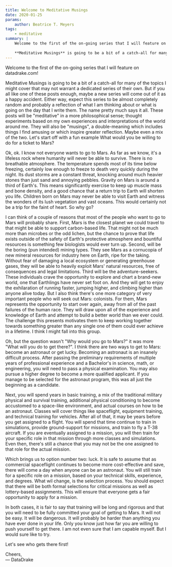 ```yaml
---
title: Welcome to Meditative Musings
date: 2020-01-25
params:
    author: Beatrice T. Meyers
tags:
    - meditative
summary: |
    Welcome to the first of the on-going series that I will feature on datadrake.com!
    
    **Meditative Musings** is going to be a bit of a catch-all for many of the topics I might cover that may not warrant a dedicated series of their own. But if you all like one of these posts enough, maybe a new series will come out of it as a happy accident. Either way, expect this series to be almost completely random and probably a reflection of what I am thinking about or what is going on the day that I write them. The name pretty much says it all. These posts will be "meditative" in a more philosophical sense; thought experiments based on my own experiences and interpretations of the world around me. They will also be "musings", a double-meaning which includes things I find amusing or which inspire greater reflection. Maybe even a mix of the two. Let's start off with a fun example 
---
```


Welcome to the first of the on-going series that I will feature on datadrake.com!

Meditative Musings is going to be a bit of a catch-all for many of the topics I might cover that may not warrant a dedicated series of their own. But if you all like one of these posts enough, maybe a new series will come out of it as a happy accident. Either way, expect this series to be almost completely random and probably a reflection of what I am thinking about or what is going on the day that I write them. The name pretty much says it all. These posts will be "meditative" in a more philosophical sense; thought experiments based on my own experiences and interpretations of the world around me. They will also be "musings", a double-meaning which includes things I find amusing or which inspire greater reflection. Maybe even a mix of the two. Let's start off with a fun example
What would you be willing to do for a ticket to Mars?

Ok, ok. I know not everyone wants to go to Mars. As far as we know, it's a lifeless rock where humanity will never be able to survive. There is no breathable atmosphere. The temperature spends most of its time below freezing, certainly low enough to freeze to death very quickly during the night. Its dust storms are a constant threat, knocking around much heavier stones than just sand and annoying pebbles. Gravity on Mars is around a third of Earth's. This means significantly exercise to keep up muscle mass and bone density, and a good chance that a return trip to Earth will shorten you life. Children born on Mars may never be able to visit Earth and witness the wonders of its lush vegetation and vast oceans. This would certainly not be a trip for the faint of heart. So why go?

I can think of a couple of reasons that most of the people who want to go to Mars will probably share. First, Mars is the closest planet we could travel to that might be able to support carbon-based life. That might not be much more than microbes or the odd lichen, but the chance to prove that life exists outside of the safety of Earth's protective atmosphere and bountiful resources is something few biologists would ever turn up. Second, will be the boring (pun intended) mining types. They see Mars as a cornucopia of new mineral resources for industry here on Earth, ripe for the taking. Without fear of damaging a local ecosystem or generating greenhouse gases, they will be able to heavily exploit Mars' natural resources, free of consequences and legal limitations. Third will be the adventure-seekers. These individuals crave the opportunity to explore and chart a brand-new world, one that Earthlings have never set foot on. And they will get to enjoy the exhilaration of running faster, jumping higher, and climbing higher than anyone alive today. But I also think there's one more category of very important people who will seek out Mars: colonists. For them, Mars represents the opportunity to start over again, away from all of the past failures of the human race. They will draw upon all of the experience and knowledge of Earth and attempt to build a better world than we ever could. The challenge this presents motivates them to keep working together towards something greater than any single one of them could ever achieve in a lifetime. I think I might fall into this group.

Oh, but the question wasn't "Why would you go to Mars?" it was more "What will you do to get there?". I think there are two ways to get to Mars: become an astronaut or get lucky. Becoming an astronaut is an insanely difficult process. After passing the preliminary requirements of multiple years of professional experience and a Bachelor's in science, math, or engineering, you will need to pass a physical examination. You may also pursue a higher degree to become a more qualified applicant. If you manage to be selected for the astronaut program, this was all just the beginning as a candidate.

Next, you will spend years in basic training, a mix of the traditional military physical and survival training, additional physical conditioning to become accustomed to a space-like environment, and actual courses on how to be an astronaut. Classes will cover things like spaceflight, equipment training, and technical training for vehicles. After all of that, it may be years before you get assigned to a flight. You will spend that time continue to train in simulations, provide ground-support for missions, and train to fly a T-38 aircraft. If you are eventually assigned to a mission, you will then train for your specific role in that mission through more classes and simulations. Even then, there's still a chance that you may not be the one assigned to that role for the actual mission.

Which brings us to option number two: luck. It is safe to assume that as commercial spaceflight continues to become more cost-effective and save, there will come a day when anyone can be an astronaut. You will still train for a specific role on a mission, based on your technical skills, experience, and degrees. What wil change, is the selection process. You should expect that there will be both formal selections for critical missions as well as lottery-based assignments. This will ensure that everyone gets a fair opportunity to apply for a mission.

In both cases, it is fair to say that training will be long and rigorous and that you will need to be fully committed your goal of getting to Mars. It will not be easy. It will be dangerous. It will probably be harder than anything you have ever done in your life. Only you know just how far you are willing to push yourself to get there. I am not even sure that I am capable myself. But I would sure like to try.

Let's see who gets there first!

Cheers,  
— DataDrake
